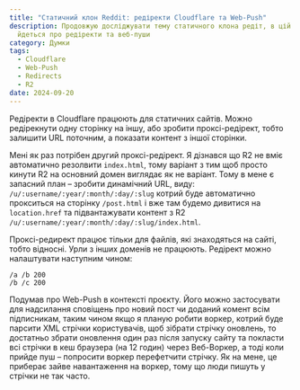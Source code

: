 ```yaml
---
title: "Статичний клон Reddit: редіректи Cloudflare та Web-Push"
description: Продовжую досліджувати тему статичного клона редіт, в цій серії
  йдеться про редіректи та веб-пуши
category: Думки
tags:
  - Cloudflare
  - Web-Push
  - Redirects
  - R2
date: 2024-09-20
---
```

Редіректи в Cloudflare працюють для статичних сайтів. Можно редірекнути одну сторінку на іншу, або зробити проксі-редірект, тобто залишити URL поточним, а показати контент з іншої сторінки.

Мені як раз потрібен другий проксі-редірект. Я дізнався що R2 не вміє автоматично резолвити `index.html`, тому варіант з тим щоб просто кинути R2 на основний домен виглядає як не варіант. Тому в мене є запасний план – зробити динамічний URL, виду: `/u/:username/:year/:month/:day/:slug` котрий буде автоматично прокситься на сторінку `/post.html` і вже там будемо дивитися на `location.href` та підвантажувати контент з R2 `/u/:username/:year/:month/:day/:slug/index.html`.

Проксі-редирект працює тільки для файлів, які знаходяться на сайті, тобто відносні. Урли з інших доменів не працюють. Редірект можно налаштувати наступним чином:

```
/a /b 200
/b /c 200
```

Подумав про Web-Push в контексті проєкту. Його можно застосувати для надсилання сповіщень про новий пост чи доданий комент всім підписникам, таким чином якщо я планую робити воркер, котрий буде парсити XML стрічки користувачів, щоб зібрати стрічку оновлень, то достатньо збрати оновлення один раз після запуску сайту та покласти всі стрічки в кеш браузера (на 12 годин) через Веб-Воркер, а тоді коли прийде пуш – попросити воркер перефетчити стрічку. Як на мене, це приберає зайве навантаження на воркер, тому що люди пишуть у стрічки не так часто.
